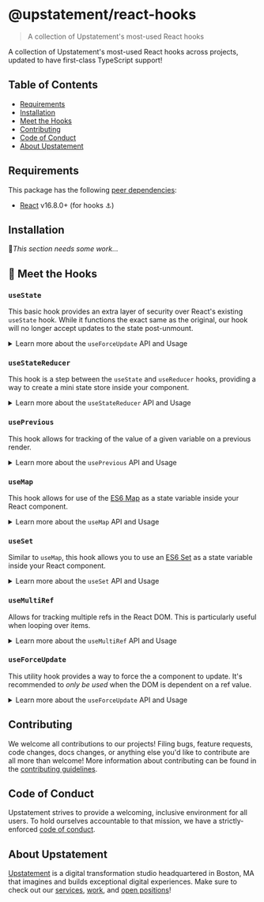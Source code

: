 # @upstatement/react-hooks

> A collection of Upstatement's most-used React hooks

A collection of Upstatement's most-used React hooks across projects, updated to have first-class TypeScript support!

## Table of Contents

- [Requirements](#requirements)
- [Installation](#installation)
- [Meet the Hooks](#-meet-the-hooks)
- [Contributing](#contributing)
- [Code of Conduct](#code-of-conduct)
- [About Upstatement](#about-upstatement)

## Requirements

This package has the following [peer dependencies](https://docs.npmjs.com/files/package.json#peerdependencies):

- [React](https://www.npmjs.com/package/react) v16.8.0+ (for hooks ⚓️)

## Installation

🚧*This section needs some work...*

## 👋 Meet the Hooks

### `useState`

This basic hook provides an extra layer of security over React's existing `useState` hook. While it functions the exact same as the original, our hook will no longer accept updates to the state post-unmount.

<details>
<summary>Learn more about the <code>useForceUpdate</code> API and Usage</summary>

#### API

The API remains unchanged from React's `useState` hook: https://reactjs.org/docs/hooks-reference.html#usestate

#### Usage

```jsx
import { useState } from '@upstatement/react-hooks';

const App = () => {
  const [count, setCount] = useState(0);

  const increment = () => {
    setCount(count => count + 1);
  };

  return (
    <div>
      <h4>Count: {count}</h4>
      <button onClick={increment}>Increment</button>
    </div>
  );
};
```

</details>

### `useStateReducer`

This hook is a step between the `useState` and `useReducer` hooks, providing a way to create a mini state store inside your component.

<details>
<summary>Learn more about the <code>useStateReducer</code> API and Usage</summary>

#### API

```js
const [state, set] = useStateReducer(initialState);
```

The initial state should be a record of key-value pairs. Similar to `useState`, these values can either be the exact value, or a function to be lazily evaluated when the hook is run. For example:

```js
const [state, set] = useStateReducer({
  name: 'John',
  expensiveValue: () => {
    const initialState = someExpensiveComputation();
    return initialState;
  },
});
```

The `set` function contains a number of properties that update the respective values within the state. For example:

```js
const [state, set] = useStateReducer({
  name: 'John',
  age: 6,
});

set.name('Andrew'); // Sets name to "Andrew"
set.age(state => state.age + 1); // Increases age by 1
```

#### Usage

```jsx
import { useStateReducer } from '@upstatement/react-hooks';

const UserForm = ({ onSubmit }) => {
  const [state, set] = useStateReducer({
    name: '',
    age: 0,
    createdAt: () => new Date(),
  });

  return (
    <form onSubmit={onSubmit}>
      <input id="name" value={state.name} onChange={evt => set.name(evt.target.value)} />
      <input id="age" type="number" value={state.age} onChange={evt => set.age(evt.target.value)} />
    </form>
  );
};
```

</details>

### `usePrevious`

This hook allows for tracking of the value of a given variable on a previous render.

<details>
<summary>Learn more about the <code>usePrevious</code> API and Usage</summary>

#### API

```js
const previousValue = usePrevious(currentValue);
```

The initial previous value returned will be the same as the current value.

It's important to note that the previous value does not update when the given value changes, but rather on _every render_.

#### Usage

```jsx
import { usePrevious } from '@upstatement/react-hooks';

const Direction = ({ scrollY }) => {
  const previousScrollY = usePrevious(scrollY);

  if (scrollY === previousScrollY) {
    return null;
  } else if (scrollY > previousScrollY) {
    return <ArrowUp />;
  }
  return <ArrowDown />;
};
```

</details>

### `useMap`

This hook allows for use of the [ES6 Map](https://developer.mozilla.org/en-US/docs/Web/JavaScript/Reference/Global_Objects/Map) as a state variable inside your React component.

<details>
<summary>Learn more about the <code>useMap</code> API and Usage</summary>

#### API

```js
const map = useMap(arrayOfTuples);
// Accepts the same initial value that Map's constructor does
```

All map methods can then be used as normal, including (but not limited to) `map.set`, `map.has`, and `map.delete`.

#### Usage

```jsx
import { useMap, useState } from '@upstatement/react-hooks';

const DictionarySearch = () => {
  const dictionaryMap = useMap();

  const [search, setSearch] = useState('');
  const [term, setTerm] = useState('');
  const [definition, setDefinition] = useState('');

  const addDefinition = evt => {
    evt.preventDefault();
    dictionaryMap.add(term, definition);
    setTerm('');
    setDefinition('');
  };

  const onChange = setFunction => evt => {
    setFunction(evt.target.value);
  };

  return (
    <div>
      <input id="search" value={search} onChange={onChange(setSearch)} />
      {dictionaryMap.has(search) ? (
        <p style={{ color: 'green' }}>{dictionaryMap.get(search)}</p>
      ) : (
        <p style={{ color: 'red' }}>Term not found in dictionary.</p>
      )}
      <form onSubmit={addDefinition}>
        <input id="term" value={term} onChange={onChange(setTerm)} />
        <textarea id="definition" value={definition} onChange={onChange(setDefinition)}></textarea>
      </form>
    </div>
  );
};
```

</details>

### `useSet`

Similar to `useMap`, this hook allows you to use an [ES6 Set](https://developer.mozilla.org/en-US/docs/Web/JavaScript/Reference/Global_Objects/Set) as a state variable inside your React component.

<details>
<summary>Learn more about the <code>useSet</code> API and Usage</summary>

#### API

```js
const set = useSet(arrayOfValues);
// Accepts the same initial value that Set's constructor does
```

All set methods can then be used as normal, including (but not limited to) `set.add`, `set.has`, and `set.delete`.

#### Usage

```jsx
import { useSet } from '@upstatement/react-hooks';

const Shop = ({ items }) => {
  const cartSet = useSet();

  const addToCart = index => {
    const item = items[index];
    if (item) {
      cartSet.add(item.name);
    }
  };

  return (
    <div>
      <h2>Items</h2>
      <ul>
        {items.map(({ name, price }, index) => (
          <li key={name}>
            <p>{name}</p>
            <p>${price}</p>
            <button disabled={cartSet.has(name)} onClick={() => addToCart(index)}>
              Add to cart
            </button>
          </li>
        ))}
      </ul>
    </div>
  );
};
```

</details>

### `useMultiRef`

Allows for tracking multiple refs in the React DOM. This is particularly useful when looping over items.

<details>
<summary>Learn more about the <code>useMultiRef</code> API and Usage</summary>

### API

```js
const [refs, setRef] = useMultiRef();
```

### Usage

```jsx
import { useEffect } from 'react';
import { useMultiRef } from '@upstatement/react-hooks';
import { last } from 'lodash';

const Modal = ({ links }) => {
  const [linkRefs, setLinkRef] = useMultiRef();

  const lockModalFocus = evt => {
    if (evt.keyCode === 9) {
      // Pressed tab
      const linkEls = linkRefs.current;
      if (evt.shiftKey && document.activeElement === linkEls[0]) {
        evt.preventDefault();
        last(linkEls).focus();
      } else if (!evt.shiftKey && document.activeElement === last(linkEls)) {
        evt.preventDefault();
        linkEls[0].focus();
      }
    }
  };

  useEffect(() => {
    linkRefs.current[0].focus();
    window.addEventListener('keydown', lockModalFocus);
    return () => {
      window.removeEventListener('keydown', lockModalFocus);
    };
  }, []);

  return (
    <ul>
      {links.map(({ href, text }, index) => (
        <li key={index} ref={setLinkRef(index)}>
          <a href={href}>{text}</a>
        </li>
      ))}
    </ul>
  );
};
```

</details>

### `useForceUpdate`

This utility hook provides a way to force the a component to update. It's recommended to _only be used_ when the DOM is dependent on a ref value.

<details>
<summary>Learn more about the <code>useForceUpdate</code> API and Usage</summary>

#### API

```js
const update = useForceUpdate();
```

Every call to the `update` function will increase an internal tick. This in turn will force a re-render of the component.

#### Usage

This hook is actually used in our `useSet` and `useMap` hooks! A snippet of that code is found below:

```js
import { useRef } from 'react';
import { useForceUpdate } from '@upstatement/react-hooks';

const useSet = iterable => {
  const update = useForceUpdate();
  const setRef = useRef(new Set(iterable));

  const set = new Set(setRef.current);

  set.add = value => {
    const newSet = setRef.add(value); // Add to our set reference
    update(); // force update to hook, recreating the `set` value
    return newSet;
  };

  return set;
};
```

</details>

## Contributing

We welcome all contributions to our projects! Filing bugs, feature requests, code changes, docs changes, or anything else you'd like to contribute are all more than welcome! More information about contributing can be found in the [contributing guidelines](.github/CONTRIBUTING.md).

## Code of Conduct

Upstatement strives to provide a welcoming, inclusive environment for all users. To hold ourselves accountable to that mission, we have a strictly-enforced [code of conduct](CODE_OF_CONDUCT.md).

## About Upstatement

[Upstatement](https://www.upstatement.com/) is a digital transformation studio headquartered in Boston, MA that imagines and builds exceptional digital experiences. Make sure to check out our [services](https://www.upstatement.com/services/), [work](https://www.upstatement.com/work/), and [open positions](https://www.upstatement.com/jobs/)!
